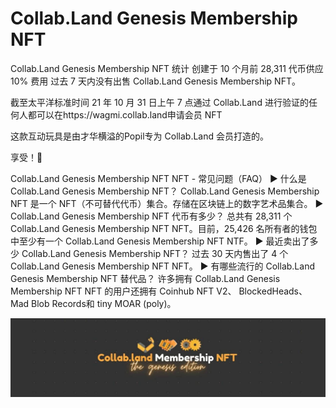 # Collab.Land Genesis Membership NFT

Collab.Land Genesis Membership NFT 统计
创建于 10 个月前
28,311 代币供应
10% 费用
过去 7 天内没有出售 Collab.Land Genesis Membership NFT。

截至太平洋标准时间 21 年 10 月 31 日上午 7 点通过 Collab.Land 进行验证的任何人都可以在https://wagmi.collab.land申请会员 NFT

这款互动玩具是由才华横溢的Popil专为 Collab.Land 会员打造的。

享受！💛

Collab.Land Genesis Membership NFT NFT - 常见问题（FAQ）
▶ 什么是 Collab.Land Genesis Membership NFT？
Collab.Land Genesis Membership NFT 是一个 NFT（不可替代代币）集合。存储在区块链上的数字艺术品集合。
▶ Collab.Land Genesis Membership NFT 代币有多少？
总共有 28,311 个 Collab.Land Genesis Membership NFT NFT。目前，25,426 名所有者的钱包中至少有一个 Collab.Land Genesis Membership NFT NTF。
▶ 最近卖出了多少 Collab.Land Genesis Membership NFT？
过去 30 天内售出了 4 个 Collab.Land Genesis Membership NFT NFT。
▶ 有哪些流行的 Collab.Land Genesis Membership NFT 替代品？
许多拥有 Collab.Land Genesis Membership NFT NFT 的用户还拥有 Coinhub NFT V2、 BlockedHeads、 Mad Blob Records和 tiny MOAR (poly)。

![unnamed](unnamed.jpg)
